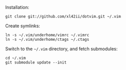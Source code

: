 Installation:

    git clone git://github.com/xl42ii/dotvim.git ~/.vim

Create symlinks:

    ln -s ~/.vim/underhome/vimrc ~/.vimrc
    ln -s ~/.vim/underhome/ctags ~/.ctags

Switch to the `~/.vim` directory, and fetch submodules:

    cd ~/.vim
    git submodule update --init
